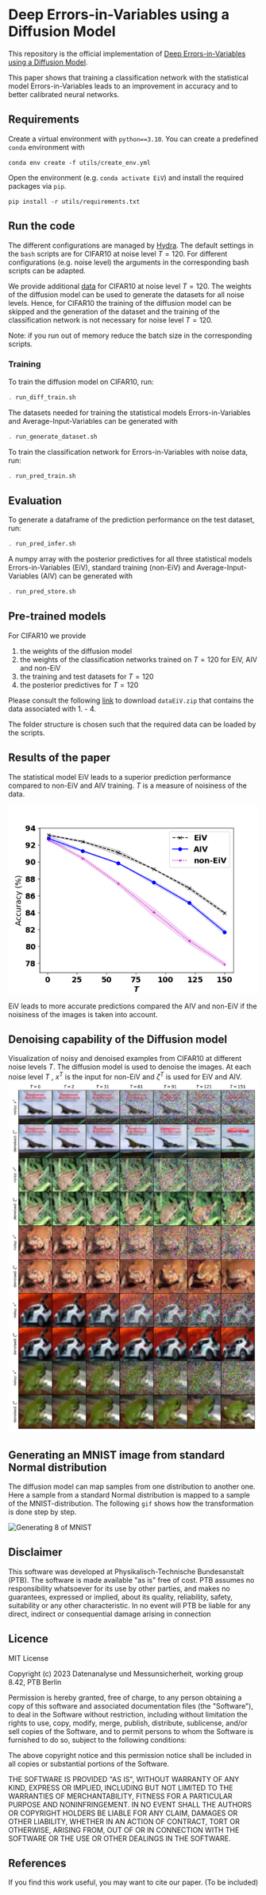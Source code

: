# Deep Errors-in-Variables using a Diffusion Model

This repository is the official implementation of [Deep Errors-in-Variables using a Diffusion Model](). 

This paper shows that training a classification network with the statistical model Errors-in-Variables leads to an improvement in accuracy and to better calibrated neural networks. 

## Requirements

Create a virtual environment with `python==3.10`. You can create a predefined `conda` environment with
```setup
conda env create -f utils/create_env.yml
```
Open the environment (e.g. `conda activate EiV`) and install the required packages via `pip`.  

```setup
pip install -r utils/requirements.txt
```

## Run the code

The different configurations are managed by [Hydra](https://hydra.cc/docs/intro/).
The default settings in the `bash` scripts are for CIFAR10 at noise level $T=120$. For different configurations (e.g. noise level) the arguments in the corresponding bash scripts can be adapted.

We provide additional [data](https://drive.google.com/file/d/15JFgqHZVA8tS_Da3AXASzzW3KgliAFmD/view?usp=sharing) for CIFAR10 at noise level $T=120$. The weights of the diffusion model can be used to generate the datasets for all noise levels. Hence, for CIFAR10 the training of the diffusion model can be skipped and the generation of the dataset and the training of the classification network is not necessary for noise level $T=120$.

Note: if you run out of memory reduce the batch size in the corresponding scripts.


### Training

To train the diffusion model on CIFAR10, run:

```sh
. run_diff_train.sh
```

The datasets needed for training the statistical models Errors-in-Variables and Average-Input-Variables can be generated with
```sh
. run_generate_dataset.sh
```

To train the classification network for Errors-in-Variables with noise data, run:

```sh
. run_pred_train.sh
```


## Evaluation

To generate a dataframe of the prediction performance on the test dataset, run: 

```sh
. run_pred_infer.sh
```

A numpy array with the posterior predictives for all three statistical models Errors-in-Variables (EiV), standard training (non-EiV) and Average-Input-Variables (AIV) can be generated with

```sh
. run_pred_store.sh
```

## Pre-trained models

For CIFAR10 we provide
1. the weights of the diffusion model 
2. the weights of the classification networks trained on $T=120$ for EiV, AIV and non-EiV
3. the training and test datasets for $T=120$ 
4. the posterior predictives for $T=120$

Please consult the following [link](https://drive.google.com/file/d/15JFgqHZVA8tS_Da3AXASzzW3KgliAFmD/view?usp=sharing)
to download `dataEiV.zip` that contains the data associated with 1. - 4.

The folder structure is chosen such that the required data can be loaded by the scripts. 

## Results of the paper

The statistical model EiV leads to a superior prediction performance compared to non-EiV and AIV training. $T$ is a measure of noisiness of the data. 

![prediction_cifar10](utils/n_zeta50inferenceEiV_cifar10_bnn.png)

EiV leads to more accurate predictions compared the AIV and non-EiV if the noisiness of the images is taken into account.

## Denoising capability of the Diffusion model


Visualization of noisy and denoised examples from CIFAR10 at different noise levels $T$. The diffusion model is used to denoise the images. At each noise level $T$ , $x^T$ is the input for non-EiV and $\zeta^T$ is used for EiV and AIV.
![denoising_cifar10](utils/noise_lvls_visualized_cifar10.png)


## Generating an MNIST image from standard Normal distribution

The diffusion model can map samples from one distribution to another one. Here a sample from a standard Normal distribution is mapped to a sample of the MNIST-distribution. The following `gif` shows how the transformation is done step by step.

![Generating 8 of MNIST](utils/GenMNIST.gif)

## Disclaimer

This software was developed at Physikalisch-Technische Bundesanstalt (PTB). The software is made available "as is" free of cost. PTB assumes no responsibility whatsoever for its use by other parties, and makes no guarantees, expressed or implied, about its quality, reliability, safety, suitability or any other characteristic. In no event will PTB be liable for any direct, indirect or consequential damage arising in connection

## Licence

MIT License

Copyright (c) 2023 Datenanalyse und Messunsicherheit, working group 8.42, PTB Berlin

Permission is hereby granted, free of charge, to any person obtaining a copy of this software and associated documentation files (the "Software"), to deal in the Software without restriction, including without limitation the rights to use, copy, modify, merge, publish, distribute, sublicense, and/or sell copies of the Software, and to permit persons to whom the Software is furnished to do so, subject to the following conditions:

The above copyright notice and this permission notice shall be included in all copies or substantial portions of the Software.

THE SOFTWARE IS PROVIDED "AS IS", WITHOUT WARRANTY OF ANY KIND, EXPRESS OR IMPLIED, INCLUDING BUT NOT LIMITED TO THE WARRANTIES OF MERCHANTABILITY, FITNESS FOR A PARTICULAR PURPOSE AND NONINFRINGEMENT. IN NO EVENT SHALL THE AUTHORS OR COPYRIGHT HOLDERS BE LIABLE FOR ANY CLAIM, DAMAGES OR OTHER LIABILITY, WHETHER IN AN ACTION OF CONTRACT, TORT OR OTHERWISE, ARISING FROM, OUT OF OR IN CONNECTION WITH THE SOFTWARE OR THE USE OR OTHER DEALINGS IN THE SOFTWARE.

## References

If you find this work useful, you may want to cite our paper. 
(To be included)
